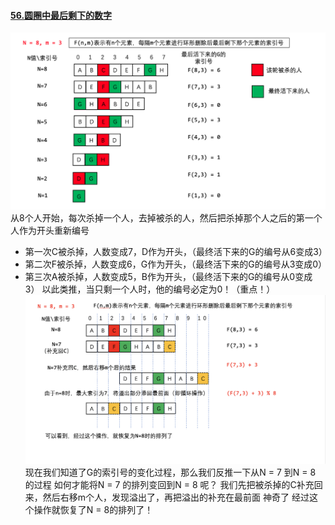 #### [56.圆圈中最后剩下的数字](https://leetcode-cn.com/problems/yuan-quan-zhong-zui-hou-sheng-xia-de-shu-zi-lcof/solution/huan-ge-jiao-du-ju-li-jie-jue-yue-se-fu-huan-by-as/)
![约瑟夫环1](../Image/Joseph_ring.png)
从8个人开始，每次杀掉一个人，去掉被杀的人，然后把杀掉那个人之后的第一个人作为开头重新编号
- 第一次C被杀掉，人数变成7，D作为开头，（最终活下来的G的编号从6变成3）
- 第二次F被杀掉，人数变成6，G作为开头，（最终活下来的G的编号从3变成0）
- 第三次A被杀掉，人数变成5，B作为开头，（最终活下来的G的编号从0变成3）
以此类推，当只剩一个人时，他的编号必定为0！（重点！）
![约瑟夫环2](../Image/Joseph_ring2.png)
现在我们知道了G的索引号的变化过程，那么我们反推一下从N = 7 到N = 8 的过程
如何才能将N = 7 的排列变回到N = 8 呢？
我们先把被杀掉的C补充回来，然后右移m个人，发现溢出了，再把溢出的补充在最前面
神奇了 经过这个操作就恢复了N = 8的排列了！

